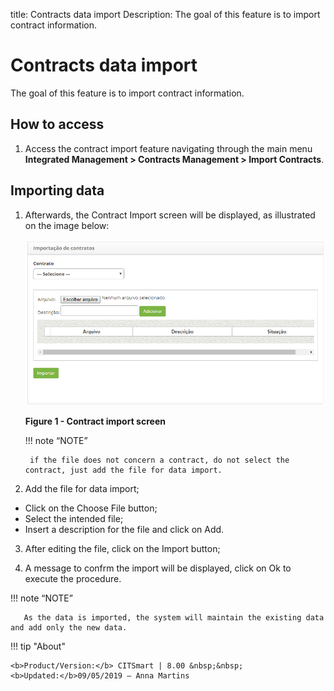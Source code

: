 title: Contracts data import
Description: The goal of this feature is to import contract information.

# Contracts data import

The goal of this feature is to import contract information.

How to access
-----------

1.  Access the contract import feature navigating through the main menu **Integrated Management > Contracts Management > Import Contracts**.

Importing data
--------------

1.  Afterwards, the Contract Import screen will be displayed, as illustrated on the image below:

    ![figure](images/import.png)
    
    **Figure 1 - Contract import screen**

    !!! note “NOTE”

         if the file does not concern a contract, do not select the contract, just add the file for data import.

2.  Add the file for data import;

- Click on the Choose File button;
- Select the intended file;
- Insert a description for the file and click on Add.

3. After editing the file, click on the Import button;

4. A message to confrm the import will be displayed, click on Ok to execute the procedure.

!!! note “NOTE”

       As the data is imported, the system will maintain the existing data and add only the new data.


!!! tip "About"

    <b>Product/Version:</b> CITSmart | 8.00 &nbsp;&nbsp;
    <b>Updated:</b>09/05/2019 – Anna Martins
